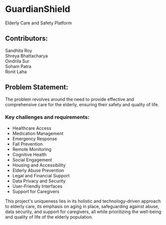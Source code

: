 # GuardianShield
Elderly Care and Safety Platform
## Contributors:
Sandhita Roy <br>
Shreya Bhattacharya <br>
Oindrila Sur <br>
Soham Patra <br>
Ronit Laha <br>

## Problem Statement: 
The problem revolves around the need to provide effective and comprehensive care for the elderly, ensuring their safety and quality of life. 

### Key challenges and requirements:
* Healthcare Access
* Medication Management
* Emergency Response
* Fall Prevention
* Remote Monitoring
* Cognitive Health
* Social Engagement
* Housing and Accessibility
* Elderly Abuse Prevention
* Legal and Financial Support
* Data Privacy and Security
* User-Friendly Interfaces
* Support for Caregivers

This project's uniqueness lies in its holistic and technology-driven approach to elderly care, its emphasis on aging in place, safeguarding against abuse, data security, and support for caregivers, all while prioritizing the well-being and quality of life of the elderly population.
